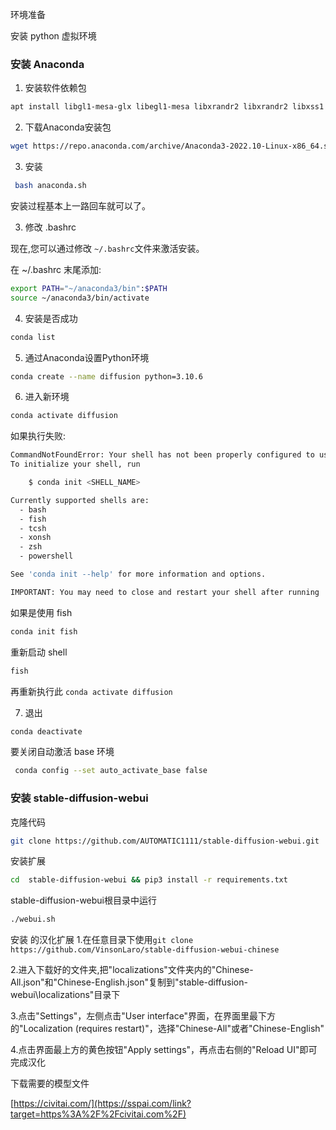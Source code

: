
环境准备

安装 python 虚拟环境

### 安装  Anaconda

1. 安装软件依赖包
```sh
apt install libgl1-mesa-glx libegl1-mesa libxrandr2 libxrandr2 libxss1 libxcursor1 libxcomposite1 libasound2 libxi6 libxtst6
```
2.  下载Anaconda安装包

```sh
wget https://repo.anaconda.com/archive/Anaconda3-2022.10-Linux-x86_64.sh
```
3. 安装
```sh
 bash anaconda.sh
```
安装过程基本上一路回车就可以了。

3. 修改 .bashrc

现在,您可以通过修改 `~/.bashrc`文件来激活安装。

在 ~/.bashrc 末尾添加:

```bash
export PATH="~/anaconda3/bin":$PATH
source ~/anaconda3/bin/activate
```

4. 安装是否成功

```sh
conda list
```
 5.  通过Anaconda设置Python环境
```sh
conda create --name diffusion python=3.10.6
```
6. 进入新环境
```sh
conda activate diffusion
```

如果执行失败:
```sh
CommandNotFoundError: Your shell has not been properly configured to use 'conda activate'.
To initialize your shell, run

    $ conda init <SHELL_NAME>

Currently supported shells are:
  - bash
  - fish
  - tcsh
  - xonsh
  - zsh
  - powershell

See 'conda init --help' for more information and options.

IMPORTANT: You may need to close and restart your shell after running 'conda init'.

```

如果是使用 fish
```sh 
conda init fish 
```

重新启动 shell

```sh
fish
```
再重新执行此 `conda activate diffusion` 

7. 退出
```sh
conda deactivate
```

要关闭自动激活 base 环境
```sh
 conda config --set auto_activate_base false
```
### 安装 stable-diffusion-webui
  
  克隆代码
```sh
git clone https://github.com/AUTOMATIC1111/stable-diffusion-webui.git
```

安装扩展

```sh
cd  stable-diffusion-webui && pip3 install -r requirements.txt
```

stable-diffusion-webui根目录中运行

```sh
./webui.sh
```


安装 的汉化扩展
1.在任意目录下使用`git clone https://github.com/VinsonLaro/stable-diffusion-webui-chinese`

2.进入下载好的文件夹,把"localizations"文件夹内的"Chinese-All.json"和"Chinese-English.json"复制到"stable-diffusion-webui\localizations"目录下

3.点击"Settings"，左侧点击"User interface"界面，在界面里最下方的"Localization (requires restart)"，选择"Chinese-All"或者"Chinese-English"

4.点击界面最上方的黄色按钮"Apply settings"，再点击右侧的"Reload UI"即可完成汉化


下载需要的模型文件

[https://civitai.com/](https://sspai.com/link?target=https%3A%2F%2Fcivitai.com%2F)